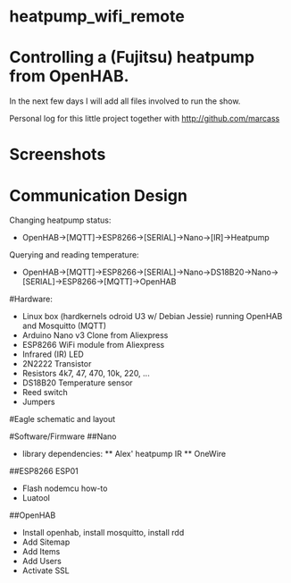 # heatpump_wifi_remote
# Controlling a (Fujitsu) heatpump from OpenHAB.
In the next few days I will add all files involved to run the show.

Personal log for this little project together with http://github.com/marcass

# Screenshots

# Communication Design
Changing heatpump status:
  * OpenHAB->[MQTT]->ESP8266->[SERIAL]->Nano->[IR]->Heatpump

Querying and reading temperature:
  * OpenHAB->[MQTT]->ESP8266->[SERIAL]->Nano->DS18B20->Nano->[SERIAL]->ESP8266->[MQTT]->OpenHAB

#Hardware:

- Linux box (hardkernels odroid U3 w/ Debian Jessie) running OpenHAB and Mosquitto (MQTT)
- Arduino Nano v3 Clone from Aliexpress
- ESP8266 WiFi module from Aliexpress
- Infrared (IR) LED
- 2N2222 Transistor
- Resistors 4k7, 47, 470, 10k, 220, ...
- DS18B20 Temperature sensor
- Reed switch
- Jumpers

#Eagle schematic and layout

#Software/Firmware
##Nano
 * library dependencies:
  ** Alex' heatpump IR
  ** OneWire 

##ESP8266 ESP01
* Flash nodemcu how-to
* Luatool
 
##OpenHAB
* Install openhab, install mosquitto, install rdd
* Add Sitemap
* Add Items
* Add Users
* Activate SSL
